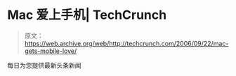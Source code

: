 # Mac 爱上手机| TechCrunch

> 原文：<https://web.archive.org/web/http://techcrunch.com/2006/09/22/mac-gets-mobile-love/>

每日为您提供最新头条新闻